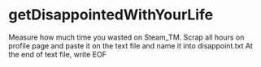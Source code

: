 # getDisappointedWithYourLife

Measure how much time you wasted on Steam_TM. 
Scrap all hours on profile page and paste it on the text file and name it into disappoint.txt
At the end of text file, write EOF

